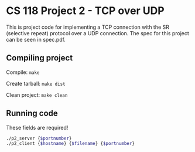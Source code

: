 # CS 118 Project 2 - TCP over UDP

This is project code for implementing a TCP connection with the SR (selective repeat) protocol over a UDP connection. The spec for this project can be seen in spec.pdf.

## Compiling project

Compile: ` make `

Create tarball:  `make dist`

Clean project: `make clean`

## Running code

These fields are required!
``` bash
./p2_server {$portnumber}
./p2_client {$hostname} {$filename} {$portnumber}
```